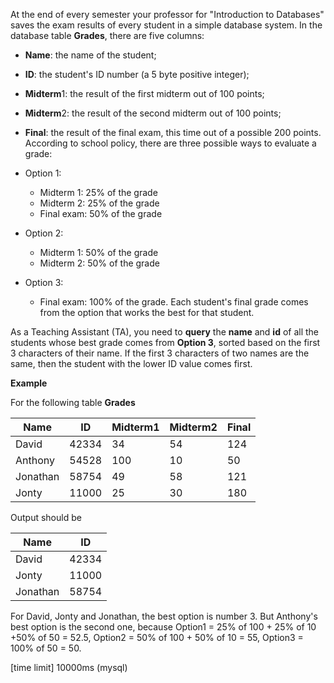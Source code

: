 At the end of every semester your professor for "Introduction to Databases" saves the exam results of every student in a simple database system. In the database table __Grades__, there are five columns:

* **Name**: the name of the student;
* **ID**: the student's ID number (a 5 byte positive integer);
* **Midterm**1: the result of the first midterm out of 100 points;
* **Midterm**2: the result of the second midterm out of 100 points;
* **Final**: the result of the final exam, this time out of a possible 200 points.
According to school policy, there are three possible ways to evaluate a grade:

* Option 1:
  * Midterm 1: 25% of the grade
  * Midterm 2: 25% of the grade
  * Final exam: 50% of the grade
* Option 2:
  * Midterm 1: 50% of the grade
  * Midterm 2: 50% of the grade
* Option 3:
  * Final exam: 100% of the grade.
Each student's final grade comes from the option that works the best for that student.

As a Teaching Assistant (TA), you need to __query__ the __name__ and __id__ of all the students whose best grade comes from __Option 3__, sorted based on the first 3 characters of their name. If the first 3 characters of two names are the same, then the student with the lower ID value comes first.

__Example__

For the following table __Grades__

|Name	|ID	|Midterm1	|Midterm2	|Final|
|---|---|---|---|---|
|David	|42334|	34|	54	|124|
|Anthony|	54528|	100|	10|	50|
|Jonathan	|58754	|49|	58|	121|
|Jonty	|11000	|25|	30|	180|
Output should be

|Name|	ID|
|---|---|
|David|	42334|
|Jonty|	11000|
|Jonathan|	58754|

For David, Jonty and Jonathan, the best option is number 3. But Anthony's best option is the second one, because Option1 = 25% of 100 + 25% of 10 +50% of 50 = 52.5, Option2 = 50% of 100 + 50% of 10 = 55, Option3 = 100% of 50 = 50.

[time limit] 10000ms (mysql)
